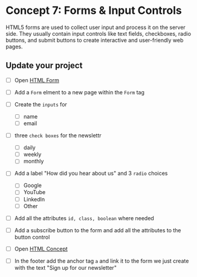 # Concept 7: Forms & Input Controls

HTML5 forms are used to collect user input and process it on the server side. They usually contain input controls like text fields, checkboxes, radio buttons, and submit buttons to create interactive and user-friendly web pages.

## Update your project 
- [ ] Open [HTML Form](/Lessons/form.html)
- [ ] Add a `Form` elment to a new page within the `Form` tag
- [ ] Create the `inputs` for 
  - [ ] name
  - [ ] email
- [ ] three `check boxes` for the newslettr
  - [ ] daily
  - [ ] weekly
  - [ ] monthly
- [ ] Add a label "How did you hear about us" and 3 `radio` choices
  - [ ] Google
  - [ ] YouTube
  - [ ] LinkedIn
  - [ ] Other
- [ ] Add all the attributes `id, class, boolean` where needed
- [ ] Add a subscribe button to the form and add all the attributes to the button control
- [ ] Open [HTML Concept](/Lessons/html-concept-checks.html)
- [ ] In the footer add the anchor tag `a` and link it to the form we just create with the text "Sign up for our newsletter"


